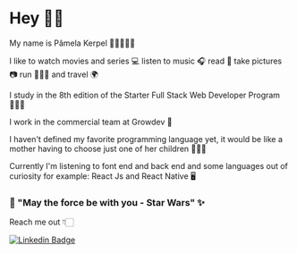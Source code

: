 # Hey 👋🏻

My name is Pâmela Kerpel 👩🏻‍💻🇧🇷

I like to watch movies and series 💻  listen to music 🎧 read 📖 take pictures 📷 run 🏃🏻‍♀️  and travel 🌍  

I study in the 8th edition of the Starter Full Stack Web Developer Program 👩🏻‍🎓 

I work in the commercial team at Growdev 📲

I haven't defined my favorite programming language yet, it would be like a mother having to choose just one of her children 👩🏻‍🚀  

Currently I'm listening to font end and back end and some languages out of curiosity for example: React Js and React Native 🖥

### 🚀 "May the force be with you - Star Wars" ✨

Reach me out 👇🏻

[![Linkedin Badge](https://img.shields.io/badge/-LinkedIn-blue?style=flat-square&logo=Linkedin&logoColor=white&link=https://www.linkedin.com/in/isadora-rodrigues-stangarlin-48402b141/)](https://www.linkedin.com/in/pamelakerpel)
